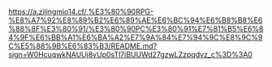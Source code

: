 https://a.zilingmio14.cf/,%E3%80%90RPG-%E8%A7%92%E8%89%B2%E6%89%AE%E6%BC%94%E6%B8%B8%E6%88%8F%E3%80%91/%E3%80%90PC%E3%80%91%E7%81%B5%E6%84%9F%E6%BB%A1%E6%BA%A2%E7%9A%84%E7%94%9C%E8%9C%9C%E5%88%9B%E6%83%B3/README.md?sign=W0HcuqwkNAUUj8vUp0sTl7iBUUWd27gzwLZzpqdvz_c%3D%3A0